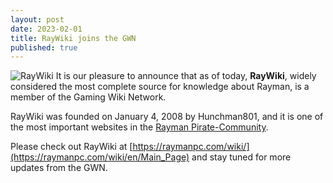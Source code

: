 ```yaml
---
layout: post
date: 2023-02-01
title: RayWiki joins the GWN
published: true
---
```

![RayWiki]({{site.baseurl}}/images/raywiki.png)
It is our pleasure to announce that as of today, **RayWiki**, widely considered the most complete source for knowledge about Rayman, is a member of the Gaming Wiki Network.

RayWiki was founded on January 4, 2008 by Hunchman801, and it is one of the most important websites in the [Rayman Pirate-Community](https://raymanpc.com/).

Please check out RayWiki at [https://raymanpc.com/wiki/](https://raymanpc.com/wiki/en/Main_Page) and stay tuned for more updates from the GWN.
